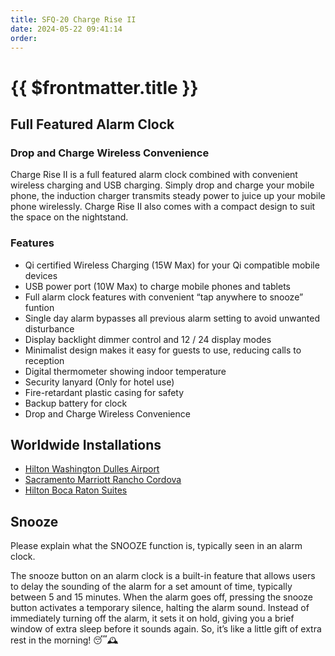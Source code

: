 ```yaml
---
title: SFQ-20 Charge Rise II
date: 2024-05-22 09:41:14
order:
---
```


# {{ $frontmatter.title }}

## Full Featured Alarm Clock

### Drop and Charge Wireless Convenience

Charge Rise II is a full featured alarm clock combined with convenient wireless charging and USB charging. Simply drop and charge your mobile phone, the induction charger transmits steady power to juice up your mobile phone wirelessly. Charge Rise II also comes with a compact design to suit the space on the nightstand.

### Features

- Qi certified Wireless Charging (15W Max) for your Qi compatible mobile devices
- USB power port (10W Max) to charge mobile phones and tablets
- Full alarm clock features with convenient “tap anywhere to snooze” funtion
- Single day alarm bypasses all previous alarm setting to avoid unwanted disturbance
- Display backlight dimmer control and 12 / 24 display modes
- Minimalist design makes it easy for guests to use, reducing calls to reception
- Digital thermometer showing indoor temperature
- Security lanyard (Only for hotel use)
- Fire-retardant plastic casing for safety
- Backup battery for clock
- Drop and Charge Wireless Convenience

## Worldwide Installations

- [Hilton Washington Dulles Airport](https://www.hilton.com/en/hotels/iadahhf-hilton-washington-dulles-airport/)
- [Sacramento Marriott Rancho Cordova](https://www.marriott.com/en-us/hotels/sacmc-sacramento-marriott-rancho-cordova/overview/)
- [Hilton Boca Raton Suites](https://hiltonboca.com/)

## Snooze

Please explain what the SNOOZE function is, typically seen in an alarm clock.

The snooze button on an alarm clock is a built-in feature that allows users to delay the sounding of the alarm for a set amount of time, typically between 5 and 15 minutes. When the alarm goes off, pressing the snooze button activates a temporary silence, halting the alarm sound. Instead of immediately turning off the alarm, it sets it on hold, giving you a brief window of extra sleep before it sounds again. So, it’s like a little gift of extra rest in the morning! 😴🕰️
